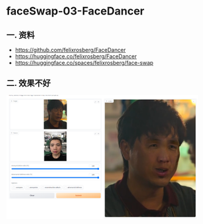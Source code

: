 # faceSwap-03-FaceDancer

## 一. 资料
- https://github.com/felixrosberg/FaceDancer
- https://huggingface.co/felixrosberg/FaceDancer
- https://huggingface.co/spaces/felixrosberg/face-swap

## 二. 效果不好
![](.images/be6df5bb.png)
